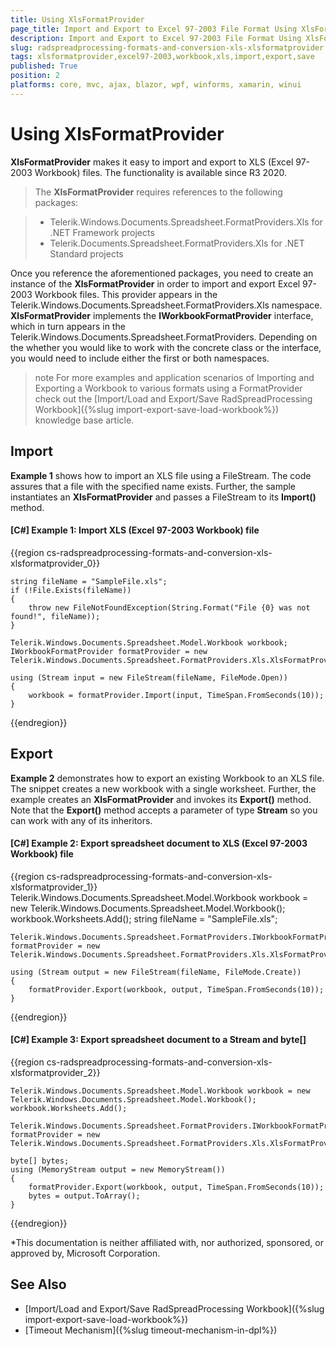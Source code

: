 ```yaml
---
title: Using XlsFormatProvider
page_title: Import and Export to Excel 97-2003 File Format Using XlsFormatProvider
description: Import and Export to Excel 97-2003 File Format Using XlsFormatProvider.
slug: radspreadprocessing-formats-and-conversion-xls-xlsformatprovider
tags: xlsformatprovider,excel97-2003,workbook,xls,import,export,save
published: True
position: 2
platforms: core, mvc, ajax, blazor, wpf, winforms, xamarin, winui
---
```


# Using XlsFormatProvider

__XlsFormatProvider__ makes it easy to import and export to XLS (Excel 97-2003 Workbook) files. The functionality is available since R3 2020.

>The __XlsFormatProvider__ requires references to the following packages:
        
>* Telerik.Windows.Documents.Spreadsheet.FormatProviders.Xls for .NET Framework projects
>* Telerik.Documents.Spreadsheet.FormatProviders.Xls for .NET Standard projects

Once you reference the aforementioned packages, you need to create an instance of the __XlsFormatProvider__ in order to import and export Excel 97-2003 Workbook files. This provider appears in the Telerik.Windows.Documents.Spreadsheet.FormatProviders.Xls namespace. __XlsFormatProvider__ implements the __IWorkbookFormatProvider__ interface, which in turn appears in the Telerik.Windows.Documents.Spreadsheet.FormatProviders. Depending on the whether you would like to work with the concrete class or the interface, you would need to include either the first or both namespaces.
      

>note For more examples and application scenarios of Importing and Exporting a Workbook to various formats using a FormatProvider check out the [Import/Load and Export/Save RadSpreadProcessing Workbook]({%slug import-export-save-load-workbook%}) knowledge base article.

## Import

__Example 1__ shows how to import an XLS file using a FileStream. The code assures that a file with the specified name exists. Further, the sample instantiates an __XlsFormatProvider__ and passes a FileStream to its __Import()__ method.
        

#### __[C#] Example 1: Import XLS (Excel 97-2003 Workbook) file__

{{region cs-radspreadprocessing-formats-and-conversion-xls-xlsformatprovider_0}}

    string fileName = "SampleFile.xls";
    if (!File.Exists(fileName))
    {
        throw new FileNotFoundException(String.Format("File {0} was not found!", fileName));
    }

    Telerik.Windows.Documents.Spreadsheet.Model.Workbook workbook;
    IWorkbookFormatProvider formatProvider = new Telerik.Windows.Documents.Spreadsheet.FormatProviders.Xls.XlsFormatProvider();

    using (Stream input = new FileStream(fileName, FileMode.Open))
    {
        workbook = formatProvider.Import(input, TimeSpan.FromSeconds(10));
    }

{{endregion}}



## Export

__Example 2__ demonstrates how to export an existing Workbook to an XLS file. The snippet creates a new workbook with a single worksheet. Further, the example creates an __XlsFormatProvider__ and invokes its __Export()__ method. Note that the __Export()__ method accepts a parameter of type __Stream__ so you can work with any of its inheritors.
        

#### __[C#] Example 2: Export spreadsheet document to XLS (Excel 97-2003 Workbook) file__

{{region cs-radspreadprocessing-formats-and-conversion-xls-xlsformatprovider_1}}
    Telerik.Windows.Documents.Spreadsheet.Model.Workbook workbook = new Telerik.Windows.Documents.Spreadsheet.Model.Workbook();
    workbook.Worksheets.Add();
    string fileName = "SampleFile.xls";

    Telerik.Windows.Documents.Spreadsheet.FormatProviders.IWorkbookFormatProvider formatProvider = new Telerik.Windows.Documents.Spreadsheet.FormatProviders.Xls.XlsFormatProvider();

    using (Stream output = new FileStream(fileName, FileMode.Create))
    {
        formatProvider.Export(workbook, output, TimeSpan.FromSeconds(10)); 
    }

{{endregion}}


#### __[C#] Example 3: Export spreadsheet document to a Stream and byte[]__

{{region cs-radspreadprocessing-formats-and-conversion-xls-xlsformatprovider_2}}

    Telerik.Windows.Documents.Spreadsheet.Model.Workbook workbook = new Telerik.Windows.Documents.Spreadsheet.Model.Workbook();
    workbook.Worksheets.Add();

    Telerik.Windows.Documents.Spreadsheet.FormatProviders.IWorkbookFormatProvider formatProvider = new Telerik.Windows.Documents.Spreadsheet.FormatProviders.Xls.XlsFormatProvider();

    byte[] bytes;
    using (MemoryStream output = new MemoryStream())
    {
        formatProvider.Export(workbook, output, TimeSpan.FromSeconds(10));
        bytes = output.ToArray();
    }

{{endregion}}


*This documentation is neither affiliated with, nor authorized, sponsored, or approved by, Microsoft Corporation.


## See Also

* [Import/Load and Export/Save RadSpreadProcessing Workbook]({%slug import-export-save-load-workbook%})
* [Timeout Mechanism]({%slug timeout-mechanism-in-dpl%})
